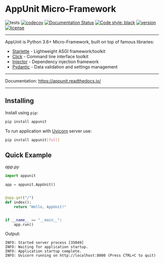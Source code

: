 # AppUnit Micro-Framework

![tests](https://github.com/antonrh/appunit/workflows/tests/badge.svg)
[![codecov](https://codecov.io/gh/antonrh/appunit/branch/master/graph/badge.svg)](https://codecov.io/gh/antonrh/appunit)
[![Documentation Status](https://readthedocs.org/projects/appunit/badge/?version=latest)](https://appunit.readthedocs.io/en/latest/?badge=latest)
[![Code style: black](https://img.shields.io/badge/code%20style-black-000000.svg)](https://github.com/psf/black)
[![version](https://img.shields.io/pypi/v/appunit.svg)](https://pypi.org/project/appunit/)
[![license](https://img.shields.io/pypi/l/appunit)](https://github.com/antonrh/appunit/blob/master/LICENSE)

---

AppUnit is Python 3.6+ Micro-Framework, built on top of famous libraries:

* [Starlette](https://github.com/encode/starlette/) - Lightweight ASGI framework/toolkit
* [Click](https://github.com/pallets/click) - Command line interface toolkit
* [Injector](https://github.com/alecthomas/injector) - Dependency injection framework
* [Pydantic](https://github.com/samuelcolvin/pydantic/) - Data validation and settings management

---

Documentation: https://appunit.readthedocs.io/

---

## Installing

Install using `pip`:

```bash
pip install appunit
```

To run application with [Uvicorn](https://github.com/encode/uvicorn) server use:

```bash
pip install appunit[full]
```

## Quick Example

*app.py*

```python
import appunit

app = appunit.AppUnit()


@app.get("/")
def index():
    return "Hello, AppUnit!"


if __name__ == "__main__":
    app.run()
```

Output:

```
INFO: Started server process [35049]
INFO: Waiting for application startup.
INFO: Application startup complete.
INFO: Uvicorn running on http://localhost:8000 (Press CTRL+C to quit)
```
